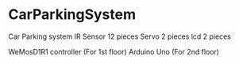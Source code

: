 # CarParkingSystem

Car Parking system 
IR Sensor 12 pieces
Servo 2 pieces
lcd 2 pieces

WeMosD1R1 controller (For 1st floor)
Arduino Uno (For 2nd floor)

